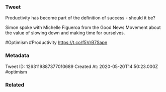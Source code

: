 ### Tweet
Productivity has become part of the definition of success - should it be? 

Simon spoke with Michelle Figueroa from the Good News Movement about the value of slowing down and making time for ourselves.

#Optimism #Productivity https://t.co/f5VrB7Sapn

### Metadata
Tweet ID: 1263119887377010689
Created At: 2020-05-20T14:50:23.000Z
#optimism 

### Related

